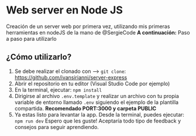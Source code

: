 # Web server en Node JS

Creación de un server web por primera vez, utilizando mis primeras herramientas en nodeJS de la mano de @SergieCode
 **A continuación:** Paso a paso para utilizarlo


## ¿Cómo utilizarlo?

1. Se debe realizar el clonado con --> `git clone`: https://github.com/ivansirianni/server-express
2. Abrir el repositorio en tu editor (Visual Studio Code por ejemplo)
3. En la terminal, ejecutar: `npm install`
4. Dirigirse al archivo `.env.template` y realizar un archivo con tu propia variable de entorno llamado `.env` siguiendo el ejemplo de la plantilla compartida. **Recomendado PORT:3000 y carpeta PUBLIC**
5. Ya estas listo para levantar la app. Desde la terminal, puedes ejecutar: `npm run dev`
Espero que les guste! Aceptaría todo tipo de feedback y consejos para seguir aprendiendo.